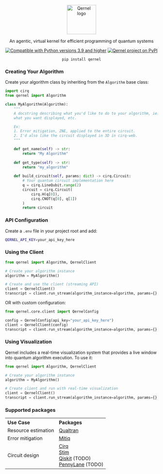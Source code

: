 <div align="center">
<img alt="Qernel logo" width="96px" src="https://www.dojoquantum.com/_next/image?url=%2Fquantum-computing.png&w=96&q=75">
<br>

An agentic, virtual kernel for efficient programming of quantum systems

[![Compatible with Python versions 3.9 and higher](https://img.shields.io/badge/Python-3.9+-6828b2.svg?style=flat-square&logo=python&logoColor=white)](https://www.python.org/downloads/)
[![Qernel project on PyPI](https://img.shields.io/pypi/v/qernel.svg?logo=python&logoColor=white&label=PyPI&style=flat-square&color=9d3bb8)](https://pypi.org/project/qernel)

`pip install qernel`
</div>

### Creating Your Algorithm

Create your algorithm class by inheriting from the `Algorithm` base class:

```python
import cirq
from qernel import Algorithm

class MyAlgorithm(Algorithm):
    """
    A docstring describing what you'd like to do to your algorithm, ie. what error mitigation techniques, 
    what you want displayed, etc. 

    Ex:
    1. Error mitigation, ZNE, applied to the entire circuit.
    2. I'd also like the circuit displayed in 3D in cirq-web.
    """

    def get_name(self) -> str:
        return "My Algorithm"
    
    def get_type(self) -> str:
        return "my_algorithm"
    
    def build_circuit(self, params: dict) -> cirq.Circuit:
        # Your quantum circuit implementation here
        q = cirq.LineQubit.range(2)
        circuit = cirq.Circuit(
            cirq.H(q[0]),
            cirq.CNOT(q[0], q[1])
        )
        return circuit
```

### API Configuration

Create a `.env` file in your project root and add:

```bash
QERNEL_API_KEY=your_api_key_here
```

### Using the Client

```python
from qernel import Algorithm, QernelClient

# Create your algorithm instance
algorithm = MyAlgorithm()

# Create and use the client (streaming API)
client = QernelClient()
transcript = client.run_stream(algorithm_instance=algorithm, params={}, visualize=False)
```

OR with custom configuration:

```python
from qernel.core.client import QernelConfig

config = QernelConfig(api_key="your_api_key_here")
client = QernelClient(config)
transcript = client.run_stream(algorithm_instance=algorithm, params={}, visualize=False)
```

### Using Visualization

Qernel includes a real-time visualization system that provides a live window into quantum algorithm execution. To use it:

```python
from qernel import Algorithm, QernelClient

# Create your algorithm instance
algorithm = MyAlgorithm()

# Create client and run with real-time visualization
client = QernelClient()
transcript = client.run_stream(algorithm_instance=algorithm, params={}, visualize=True)
```

### Supported packages

<div align="left">

<table>
<tr>
<th align="left">Use Case</th>
<th align="left">Packages</th>
</tr>
<tr>
<td>Resource estimation</td>
<td><a href="https://github.com/quantumlib/qualtran">Qualtran</a></td>
</tr>
<tr>
<td>Error mitigation</td>
<td><a href="https://github.com/unitaryfund/mitiq">Mitiq</a></td>
</tr>
<tr>
<td>Circuit design</td>
<td>
<a href="https://github.com/quantumlib/cirq">Cirq</a><br>
<a href="https://github.com/quantumlib/Stim">Stim</a><br>
<a href="https://github.com/Qiskit/qiskit">Qiskit</a> (TODO)<br>
<a href="https://github.com/PennyLaneAI/pennylane">PennyLane</a> (TODO)
</td>
</tr>
</table>

</div>